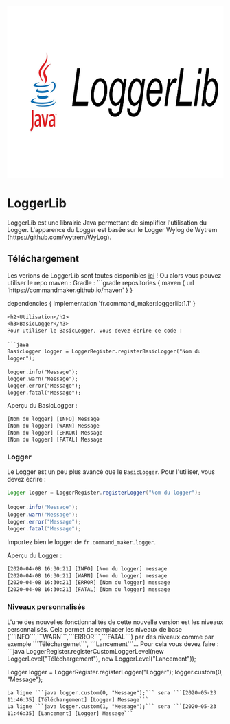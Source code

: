 <img src="https://github.com/CommandMaker/LoggerLib/blob/master/repository-open-graph-template.png" width="800px" height="400px">
<h1>LoggerLib</h1>
LoggerLib est une librairie Java permettant de simplifier l'utilisation du Logger.
L'apparence du Logger est basée sur le Logger Wylog de Wytrem (https://github.com/wytrem/WyLog).
<h2>Téléchargement</h2>
Les verions de LoggerLib sont toutes disponibles <a href="https://github.com/CommandMaker/LoggerLib/releases">ici</a> !
Ou alors vous pouvez utiliser le repo maven :
Gradle :
```gradle
repositories {
    maven {
      url 'https://commandmaker.github.io/maven'
    }
}

dependencies {
  implementation 'fr.command_maker:loggerlib:1.1'
}
```
<h2>Utilisation</h2>
<h3>BasicLogger</h3>
Pour utiliser le BasicLogger, vous devez écrire ce code :

```java
BasicLogger logger = LoggerRegister.registerBasicLogger("Nom du logger");

logger.info("Message");
logger.warn("Message");
logger.error("Message");
logger.fatal("Message");

```

Aperçu du BasicLogger :

```
[Nom du logger] [INFO] Message
[Nom du logger] [WARN] Message
[Nom du logger] [ERROR] Message
[Nom du logger] [FATAL] Message
```

<h3>Logger</h3>

Le Logger est un peu plus avancé que le   ```BasicLogger```.
Pour l'utiliser, vous devez écrire :

```java
Logger logger = LoggerRegister.registerLogger("Nom du logger");

logger.info("Message");
logger.warn("Message");
logger.error("Message");
logger.fatal("Message");
```

Importez bien le logger de ```fr.command_maker.logger```.

Aperçu du Logger :

```
[2020-04-08 16:30:21] [INFO] [Nom du logger] message
[2020-04-08 16:30:21] [WARN] [Nom du logger] message
[2020-04-08 16:30:21] [ERROR] [Nom du logger] message
[2020-04-08 16:30:21] [FATAL] [Nom du logger] message
```
<h3>Niveaux personnalisés</h3>
L'une des nouvelles fonctionnalités de cette nouvelle version est les niveaux personnalisés. Cela permet de remplacer les niveaux de base (```INFO```,```WARN```,```ERROR```,```FATAL```) par des niveaux comme par exemple ```Téléchargemet```, ```Lancement```...
Pour cela vous devez faire :
```java
LoggerRegister.registerCustomLoggerLevel(new LoggerLevel("Téléchargement"), new LoggerLevel("Lancement"));

Logger logger = LoggerRegister.registerLogger("Logger");
logger.custom(0, "Message");
```
La ligne ```java logger.custom(0, "Message");``` sera ```[2020-05-23 11:46:35] [Téléchargement] [Logger] Message```
La ligne ```java logger.custom(1, "Message");``` sera ```[2020-05-23 11:46:35] [Lancement] [Logger] Message```
